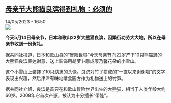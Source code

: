 <!--1684077302000-->
[母亲节大熊猫良滨得到礼物：必须的](https://www.rfi.fr/cn/%E5%9B%BD%E9%99%85/20230514-%E6%AF%8D%E4%BA%B2%E8%8A%82%E5%A4%A7%E7%86%8A%E7%8C%AB%E8%89%AF%E6%BB%A8%E5%BE%97%E5%88%B0%E7%A4%BC%E7%89%A9-%E5%BF%85%E9%A1%BB%E7%9A%84)
------

<div>14/05/2023 - 16:50</div><img src="https://s.rfi.fr/media/display/1b101e0a-f266-11ed-9145-005056a90284/w:1280/p:16x9/JaponPandaFeteMere14052023.JPG"><p><strong>今天5月14日母亲节，日本和歌山22岁大熊猫良滨，因繁衍功劳大大地，所以在母亲节收到一份贺礼。                    </strong></p><div><p><span><span><span><span><span><span>据共同社报道，日本和歌山县的“冒险世界”今天母亲节向22岁产下10只熊猫崽的大熊猫良滨表达谢意，送上装饰用胡萝卜雕成康乃馨花朵的小雪山。</span></span></span></span></span></span></p><p><span><span><span><span><span><span>这个小雪山上装饰了10只幼崽的头像。良滨对竹子拼成的“一直以来谢谢啦”的文字表现出兴趣，然后津津有味地啃食园方作为礼物送上的竹笋。</span></span></span></span></span></span></p><p><span><span><span><span><span><span>据共同社介绍，良滨是首只在和歌山冒险世界出生的大熊猫，相当于人类年龄大约60岁。2008年它首次产崽，被认为十分擅长“带娃”。</span></span></span></span></span></span></p><div data-selfpromo-newsletter></div><div data-selfpromo-app></div></div>
